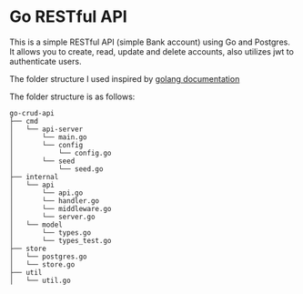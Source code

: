 # Go RESTful API

This is a simple RESTful API (simple Bank account) using Go and Postgres. It allows you to create, read, update and delete accounts, also utilizes jwt to authenticate users.

The folder structure I used inspired by [golang documentation](https://go.dev/doc/modules/layout)

The folder structure is as follows:

```
go-crud-api
├── cmd
│   └── api-server
│       └── main.go
│       └── config
│           └── config.go
│       └── seed
│           └── seed.go
├── internal
│   └── api
│       └── api.go
│       └── handler.go
│       └── middleware.go
│       └── server.go
│   └── model
│       └── types.go
│       └── types_test.go
├── store
│   └── postgres.go
│   └── store.go
├── util
│   └── util.go
```
